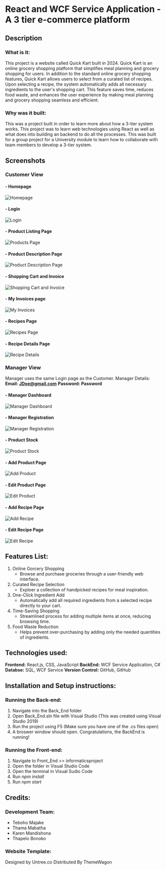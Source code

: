 # React and WCF Service Application - A 3 tier e-commerce platform

## Description
### What is it:
This project is a website called Quick Kart built in 2024.
Quick Kart is an online grocery shopping platform that simplifies meal 
planning and grocery shopping for users. In addition to the standard online 
grocery shopping features, Quick Kart allows users to select from a curated list 
of recipes. Upon selecting a recipe, the system automatically adds all necessary 
ingredients to the user's shopping cart. This feature saves time, reduces food 
waste, and enhances the user experience by making meal planning and grocery 
shopping seamless and efficient.

### Why was it built:
This was a project built in order to learn more about how a 3-tier system works. 
This project was to learn web technologies using React as well as what does into 
building an backend to do all the processes.
This was built for a group project for a University module to learn how to collaborate
with team members to develop a 3-tier system.

## Screenshots

### Customer View

#### - Homepage
![Homepage](docs/Gifs/01.gif)
#### - Login
![Login](docs/Gifs/02.gif)
#### - Product Listing Page
![Products Page](docs/Gifs/03.gif)
#### - Product Description Page
![Product Description Page](docs/Gifs/04.gif)
#### - Shopping Cart and Invoice
![Shopping Cart and Invoice](docs/Gifs/05.gif)
#### - My Invoices page
![My Invoices](docs/Gifs/06.gif)
#### - Recipes Page
![Recipes Page](docs/Gifs/07.gif)
#### - Recipe Details Page
![Recipe Details](docs/Gifs/08.gif)

### Manager View
Manager uses the same Login page as the Customer.
Manager Details:
**Email: JDoe@gmail.com**
**Password: Password**

#### - Manager Dashboard
![Manager Dashboard](docs/Gifs/M01.gif)
#### - Manager Registration
![Manager Registration](docs/Gifs/M02.gif)
#### - Product Stock
![Product Stock](docs/Gifs/M03.gif)
#### - Add Product Page
![Add Product](docs/Gifs/M04.gif)
#### - Edit Product Page
![Edit Product](docs/Gifs/M05.gif)
#### - Add Recipe Page
![Add Recipe](docs/Gifs/M06.gif)
#### - Edit Recipe Page
![Edit Recipe](docs/Gifs/M07.gif)

## Features List:
1. Online Gorcery Shopping
    - Browse and purchase groceries through a user-friendly web interface.
2. Curated Recipe Selection
    - Exploer a collection of handpicked recipes for meal inspiration.
3. One-Click Ingredient Add
    - Automatically add all required ingredients from a selected recipe directly to your cart.
4. Time-Saving Shopping 
    - Streamlined process for adding multiple items at once, reducing browsing time.
5. Food Waste Reduction 
    - Helps prevent over-purchasing by adding only the needed quantities of ingredients.
  
## Technologies used:
**Frontend:** React.js, CSS, JavaScript
**BackEnd:** WCF Service Application, C#
**Databse:** SQL, WCF Service
**Version Control:** GitHub, GitHub

## Installation and Setup instructions:

### Running the Back-end:
1. Navigate into the Back_End folder
2. Open Back_End.sln file with Visual Studio (This was created using Visual Studio 2019)
3. Run the project using F5 (Make sure you have one of the .cs files open)
4. A broswer window should open. Congratulations, the BackEnd is running!

### Running the Front-end:
1. Navigate to Front_End >> informaticsproject
2. Open the folder in Visual Studio Code
3. Open the terminal in Visual Sudio Code
4. Run *npm install*
5. Run *npm start*

## Credits:

### Development Team:
  - Teboho Majake
  - Thama Mabatha
  - Karen Mandishona
  - Thapelo Bonoko
  
### Website Template:
  Designed by Untree.co 
  Distributed By ThemeWagon